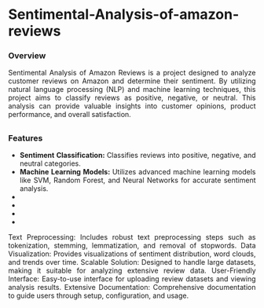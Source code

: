 # Sentimental-Analysis-of-amazon-reviews

### Overview
<div align="justify">
Sentimental Analysis of Amazon Reviews is a project designed to analyze customer reviews on Amazon and determine their sentiment. By utilizing natural language processing (NLP) and machine learning techniques, this project aims to classify reviews as positive, negative, or neutral. This analysis can provide valuable insights into customer opinions, product performance, and overall satisfaction.
</div>

##

### Features
<div align="justify">
  <ul>
    <li> 
      <b> Sentiment Classification: </b> 
      <span> Classifies reviews into positive, negative, and neutral categories. </span> 
    </li>
    <li> 
      <b> Machine Learning Models: </b> 
      <span> Utilizes advanced machine learning models like SVM, Random Forest, and Neural Networks for accurate sentiment analysis. </span> 
    </li>
    <li> 
      <b> </b> 
      <span> </span> 
    </li>
    <li> 
      <b> </b> 
      <span> </span> 
    </li>
    <li> 
      <b> </b> 
      <span> </span> 
    </li>
    <li> 
      <b> </b> 
      <span> </span> 
    </li>
  </ul>


Text Preprocessing: Includes robust text preprocessing steps such as tokenization, stemming, lemmatization, and removal of stopwords.
Data Visualization: Provides visualizations of sentiment distribution, word clouds, and trends over time.
Scalable Solution: Designed to handle large datasets, making it suitable for analyzing extensive review data.
User-Friendly Interface: Easy-to-use interface for uploading review datasets and viewing analysis results.
Extensive Documentation: Comprehensive documentation to guide users through setup, configuration, and usage.
</div>
